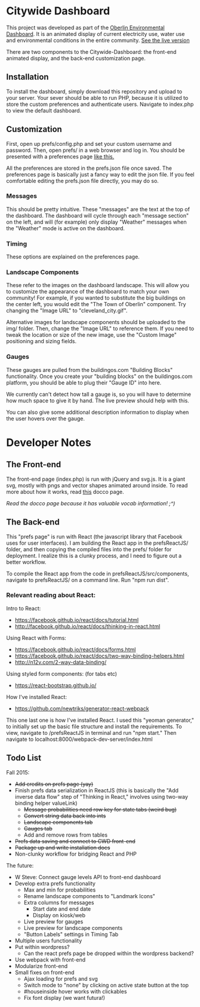 # Citywide Dashboard
This project was developed as part of the [Oberlin Environmental Dashboard](http://environmentaldashboard.org/). It is an animated display of current electricity use, water use and environmental conditions in the entire community. [See the live version](http://environmentaldashboard.org/cwd-static/)

There are two components to the Citywide-Dashboard: the front-end animated display, and the back-end customization page.

## Installation

To install the dashboard, simply download this repository and upload to your server. Your sever should be able to run PHP, because it is utilized to store the custom preferences and authenticate users. Navigate to index.php to view the default dashboard.

## Customization

First, open up prefs/config.php and set your custom username and password. Then, open prefs/ in a web browser and log in. You should be presented with a preferences page [like this.](https://cdn.rawgit.com/jeratt/Citywide-Dashboard/master/prefsReactJS/dist/index.html)

All the preferences are stored in the prefs.json file once saved. The preferences page is basically just a fancy way to edit the json file. If you feel comfortable editing the prefs.json file directly, you may do so.

### Messages

This should be pretty intuitive. These "messages" are the text at the top of the dashboard. The dashboard will cycle through each "message section" on the left, and will (for example) only display "Weather" messages when the "Weather" mode is active on the dashboard.

### Timing

These options are explained on the preferences page.

### Landscape Components

These refer to the images on the dashboard landscape. This will allow you to customize the appearance of the dashboard to match your own community! For example, if you wanted to substitute the big buildings on the center left, you would edit the "The Town of Oberlin" component. Try changing the "Image URL" to "cleveland_city.gif".

Alternative images for landscape components should be uploaded to the img/ folder. Then, change the "Image URL" to reference them. If you need to tweak the location or size of the new image, use the "Custom Image" positioning and sizing fields.

### Gauges

These gauges are pulled from the buildingos.com "Building Blocks" functionality. Once you create your "building blocks" on the buildingos.com platform, you should be able to plug their "Gauge ID" into here.

We currently can't detect how tall a gauge is, so you will have to determine how much space to give it by hand. The live preview should help with this.

You can also give some additional description information to display when the user hovers over the gauge.

# Developer Notes

## The Front-end

The front-end page (index.php) is run with jQuery and svg.js. It is a giant svg, mostly with pngs and vector shapes animated around inside. To read more about how it works, read [this](https://cdn.rawgit.com/jeratt/Citywide-Dashboard/master/docs/main.html) docco page.

_Read the docco page because it has valuable vocab information! ;^)_

## The Back-end

This "prefs page" is run with React (the javascript library that Facebook uses for user interfaces). I am building the React app in the prefsReactJS/ folder, and then copying the compiled files into the prefs/ folder for deployment. I realize this is a clunky process, and I need to figure out a better workflow.

To compile the React app from the code in prefsReactJS/src/components, navigate to prefsReactJS/ on a command line. Run "npm run dist".

### Relevant reading about React:

Intro to React:
* https://facebook.github.io/react/docs/tutorial.html
* http://facebook.github.io/react/docs/thinking-in-react.html

Using React with Forms:
* https://facebook.github.io/react/docs/forms.html
* https://facebook.github.io/react/docs/two-way-binding-helpers.html
* http://n12v.com/2-way-data-binding/

Using styled form components: (for tabs etc)
* https://react-bootstrap.github.io/

How I've installed React:
* https://github.com/newtriks/generator-react-webpack

This one last one is how I've installed React. I used this "yeoman generator," to initially set up the basic file structure and install the requirements. To view, navigate to /prefsReactJS in terminal and run "npm start." Then navigate to localhost:8000/webpack-dev-server/index.html

## Todo List

Fall 2015:
- <del>Add credits on prefs page (yay)</del>
- Finish prefs data serialization in ReactJS (this is basically the "Add inverse data flow" step of "Thinking in React," involves using two-way binding helper valueLink)
  - <del>Message probabilities need row key for state tabs (weird bug)</del>
  - <del>Convert string data back into ints</del>
  - <del>Landscape components tab</del>
  - <del>Gauges tab</del>
  - Add and remove rows from tables
- <del>Prefs data saving and connect to CWD front-end</del>
- <del>Package up and write installation docs</del>
- Non-clunky workflow for bridging React and PHP

The future:
- W Steve: Connect gauge levels API to front-end dashboard
- Develop extra prefs functionality
  - Max and min for probabilities
  - Rename landscape components to "Landmark Icons"
  - Extra columns for messages
    - Start date and end date
    - Display on kiosk/web
  - Live preview for gauges
  - Live preview for landscape components
  - "Button Labels" settings in Timing Tab
- Multiple users functionality
- Put within wordpress?
  - Can the react prefs page be dropped within the wordpress backend?
- Use webpack with front-end
- Modularize front-end
- Small fixes on front-end
  - Ajax loading for prefs and svg
  - Switch mode to "none" by clicking on active state button at the top
  - #houseinside hover works with clickables
  - Fix font display (we want futura!)
